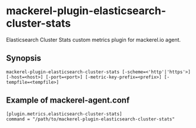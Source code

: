 # mackerel-plugin-elasticsearch-cluster-stats

Elasticsearch Cluster Stats custom metrics plugin for mackerel.io agent.

## Synopsis

```shell
mackerel-plugin-elasticsearch-cluster-stats [-scheme=<'http'|'https'>] [-host=<host>] [-port=<port>] [-metric-key-prefix=<prefix>] [-tempfile=<tempfile>]
```

## Example of mackerel-agent.conf

```
[plugin.metrics.elasticsearch-cluster-stats]
command = "/path/to/mackerel-plugin-elasticsearch-cluster-stats"
```
